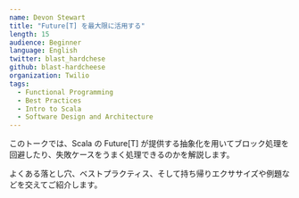 ```yaml
---
name: Devon Stewart
title: "Future[T] を最大限に活用する"
length: 15
audience: Beginner
language: English
twitter: blast_hardchese
github: blast-hardcheese
organization: Twilio
tags:
  - Functional Programming
  - Best Practices
  - Intro to Scala
  - Software Design and Architecture
---
```

このトークでは、Scala の Future[T] が提供する抽象化を用いてブロック処理を回避したり、失敗ケースをうまく処理できるのかを解説します。

よくある落とし穴、ベストプラクティス、そして持ち帰りエクササイズや例題などを交えてご紹介します。
